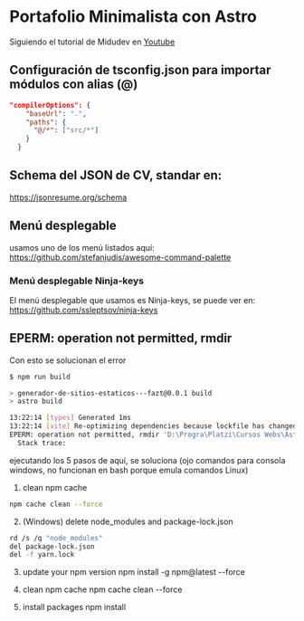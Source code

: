 # Portafolio Minimalista con Astro

Siguiendo el tutorial de Midudev en [Youtube](https://youtu.be/Zwh92LTB-Bk?si=YyTW_z6K4eiSUP3l)


## Configuración de tsconfig.json para importar módulos con alias (@)
```json
"compilerOptions": {
    "baseUrl": ".",
    "paths": {
      "@/*": ["src/*"]
    }
  }
```

## Schema del JSON de CV, standar en:
https://jsonresume.org/schema


## Menú desplegable
usamos uno de los menú listados aquí:
https://github.com/stefanjudis/awesome-command-palette


### Menú desplegable Ninja-keys
El menú desplegable que usamos es Ninja-keys, se puede ver en:
https://github.com/ssleptsov/ninja-keys















## EPERM: operation not permitted, rmdir
Con esto se solucionan el error
```sh
$ npm run build

> generador-de-sitios-estaticos---fazt@0.0.1 build
> astro build

13:22:14 [types] Generated 1ms
13:22:14 [vite] Re-optimizing dependencies because lockfile has changed
EPERM: operation not permitted, rmdir 'D:\Progra\Platzi\Cursos Webs\Astro-Desarrollo-web\node_modules\.vite\deps'
  Stack trace:

```

ejecutando los 5 pasos de aquí, se soluciona (ojo comandos para consola windows, no funcionan en bash porque emula comandos Linux)

1. clean npm cache
```sh
npm cache clean --force
```

2. (Windows) delete node_modules and package-lock.json

```sh
rd /s /q "node_modules"
del package-lock.json
del -f yarn.lock
```

3. update your npm version
npm install -g npm@latest --force

4. clean npm cache
npm cache clean --force

5. install packages
npm install
